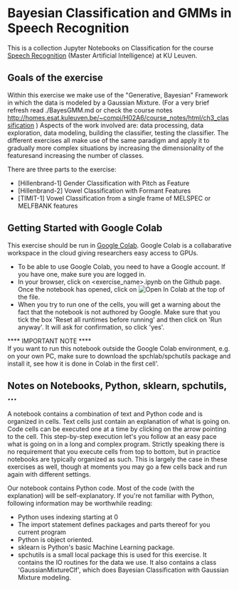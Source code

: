 # Bayesian Classification and GMMs in Speech Recognition

This is a collection Jupyter Notebooks on Classification for the course [Speech Recognition](https://onderwijsaanbod.kuleuven.be/syllabi/e/H02A6AE.htm#activetab=doelstellingen_idp33776) (Master Artificial Intelligence) at KU Leuven.

## Goals of the exercise

Within this exercise we make use of the "Generative, Bayesian" Framework in which the data is modeled  by a Gaussian  Mixture.  (For a very brief refresh read ./BayesGMM.md or check the course notes http://homes.esat.kuleuven.be/~compi/H02A6/course_notes/html/ch3_classification )
Aspects of the work involved are: data processing, data exploration, data modeling, building the classifier, testing the classifier.
The different exercises all make use of the same paradigm and apply it to gradually more complex situations by increasing the dimensionality of the featuresand increasing the number of classes.

There are three parts to the exercise:
- [Hillenbrand-1]  Gender Classification with Pitch as Feature
- [Hillenbrand-2]  Vowel Classification with Formant Features
- [TIMIT-1]        Vowel Classification from a single frame of MELSPEC or MELFBANK features


## Getting Started with Google Colab

This exercise should be run in [Google Colab](https://colab.research.google.com/). Google Colab is a collabarative workspace in the cloud giving researchers easy access to GPUs.

* To be able to use Google Colab, you need to have a Google account. If you have one, make sure you are logged in. 
* In your browser, click on <exercise_name>.ipynb on the Github page. Once the notebook has opened, click on   <img src="https://colab.research.google.com/assets/colab-badge.svg" alt="Open In Colab"/>   at the top of the file.
* When you try to run one of the cells, you will get a warning about the fact that the notebook is not authored by Google. Make sure that you tick the box 'Reset all runtimes before running' and then click on 'Run anyway'. It will ask for confirmation, so click 'yes'.

**** IMPORTANT NOTE ****  
If you want to run this notebook outside the Google Colab environment, e.g. on your own PC,  make sure to download the spchlab/spchutils package and install it, see how it is done in Colab in the first cell'.


## Notes on Notebooks, Python, sklearn, spchutils,  ...

A notebook contains a combination of text and Python code and is organized in cells. Text cells just contain an explanation of what is going on. Code cells can be executed one at a time by clicking on the arrow pointing to the cell. This step-by-step execution let's you follow at an easy pace what is going on in a long and complex program. Strictly speaking there is no requirement that you execute cells from top to bottom, but in practice notebooks are typically organized as such.  This is largely the case in these exercises as well, though at moments you may go a few cells back and run again with different settings.

Our notebook contains Python code. Most of the code (with the explanation) will be self-explanatory. If you're not familiar with Python, following information may be worthwhile reading:

* Python uses indexing starting at 0
* The import statement defines packages and parts thereof for you current program
* Python is object oriented. 
* sklearn is Python's basic Machine Learning package.  
* spchutils is a small local package this is used for this exercise. It contains the IO routines for the data we use. It also contains a class 'GaussianMixtureClf', which does Bayesian Classification with Gaussian Mixture modeling.  


